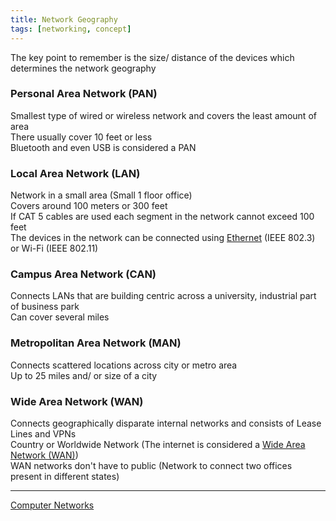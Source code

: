 ```yaml
---
title: Network Geography
tags: [networking, concept]
---
```


The key point to remember is the size/ distance of the devices which determines the network geography

### Personal Area Network (PAN)
Smallest type of wired or wireless network and covers the least  amount of area  
There usually cover 10 feet or less  
Bluetooth and even USB is considered a PAN

### Local Area Network (LAN)
Network in a small area (Small 1 floor office)  
Covers around 100 meters or 300 feet  
If CAT 5 cables are used each segment in the network cannot exceed 100 feet  
The devices in the network can be connected using [Ethernet](../Layer-wise%20Concepts/Data%20Link%20Layer%20Concepts/Ethernet.md) (IEEE 802.3) or Wi-Fi (IEEE 802.11)

### Campus Area Network (CAN)
Connects LANs that are building centric across a university, industrial part of business park  
Can cover several miles  

### Metropolitan Area Network (MAN)
Connects scattered locations across city or metro area  
Up to 25 miles and/ or size of a city  

### Wide Area Network (WAN)
Connects geographically disparate internal networks and consists of Lease Lines and VPNs  
Country or Worldwide Network (The internet is considered a [Wide Area Network (WAN)](../WAN%20(Wide%20Area%20Network)/Wide%20Area%20Network%20(WAN).md))  
WAN networks don't have to public (Network to connect two offices present in different states)

---

[Computer Networks](../Computer%20Networks.md)